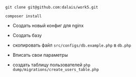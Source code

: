 `git clone git@github.com:dalais/work5.git`

`composer install`

- Создать новый конфиг для nginx
- Создать базу
- скопировать файл `src/configs/db.example.php` в `db.php`
- Вписать свои параметры

- создать таблицу пользователей `php dump/migrations/create_users_table.php`